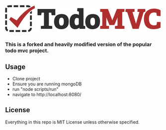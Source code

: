 # ![TodoMVC](logo.png)

### This is a forked and heavily modified version of the popular todo mvc project.

## Usage

- Clone project
- Ensure you are running mongoDB
- run "node scripts/run"
- navigate to http://localhost:8080/

## License

Everything in this repo is MIT License unless otherwise specified.
